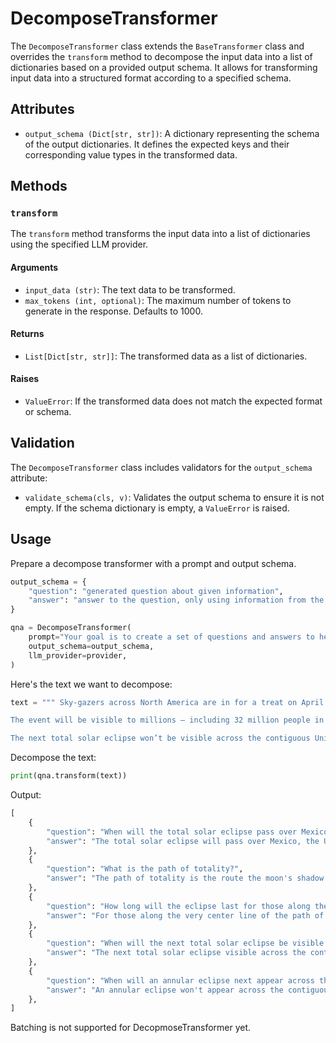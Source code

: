 # DecomposeTransformer

The `DecomposeTransformer` class extends the `BaseTransformer` class and
overrides the `transform` method to decompose the input data into a list of
dictionaries based on a provided output schema. It allows for transforming input
data into a structured format according to a specified schema.

## Attributes

-   `output_schema (Dict[str, str])`: A dictionary representing the schema of
    the output dictionaries. It defines the expected keys and their
    corresponding value types in the transformed data.

## Methods

### `transform`

The `transform` method transforms the input data into a list of dictionaries
using the specified LLM provider.

#### Arguments

-   `input_data (str)`: The text data to be transformed.
-   `max_tokens (int, optional)`: The maximum number of tokens to generate in
    the response. Defaults to 1000.

#### Returns

-   `List[Dict[str, str]]`: The transformed data as a list of dictionaries.

#### Raises

-   `ValueError`: If the transformed data does not match the expected format or
    schema.

## Validation

The `DecomposeTransformer` class includes validators for the `output_schema`
attribute:

-   `validate_schema(cls, v)`: Validates the output schema to ensure it is not
    empty. If the schema dictionary is empty, a `ValueError` is raised.

## Usage

Prepare a decompose transformer with a prompt and output schema.

```python
output_schema = {
    "question": "generated question about given information",
    "answer": "answer to the question, only using information from the given data",
}

qna = DecomposeTransformer(
    prompt="Your goal is to create a set of questions and answers to help a person memorise every single detail of a document.",
    output_schema=output_schema,
    llm_provider=provider,
)
```

Here's the text we want to decompose:

```python
text = """ Sky-gazers across North America are in for a treat on April 8 when a total solar eclipse will pass over Mexico, the United States and Canada.

The event will be visible to millions — including 32 million people in the US alone — who live along the route the moon’s shadow will travel during the eclipse, known as the path of totality. For those in the areas experiencing totality, the moon will appear to completely cover the sun. Those along the very center line of the path will see an eclipse that lasts between 3½ and 4 minutes, according to NASA.

The next total solar eclipse won’t be visible across the contiguous United States again until August 2044. (It’s been nearly seven years since the “Great American Eclipse” of 2017.) And an annular eclipse won’t appear across this part of the world again until 2046."""
```

Decompose the text:

```python
print(qna.transform(text))
```

Output:

```python
[
    {
        "question": "When will the total solar eclipse pass over Mexico, the United States, and Canada?",
        "answer": "The total solar eclipse will pass over Mexico, the United States, and Canada on April 8.",
    },
    {
        "question": "What is the path of totality?",
        "answer": "The path of totality is the route the moon's shadow will travel during the eclipse where the moon will appear to completely cover the sun.",
    },
    {
        "question": "How long will the eclipse last for those along the very center line of the path of totality?",
        "answer": "For those along the very center line of the path of totality, the eclipse will last between 3½ and 4 minutes.",
    },
    {
        "question": "When will the next total solar eclipse be visible across the contiguous United States?",
        "answer": "The next total solar eclipse visible across the contiguous United States will be in August 2044.",
    },
    {
        "question": "When will an annular eclipse next appear across the contiguous United States?",
        "answer": "An annular eclipse won't appear across the contiguous United States again until 2046.",
    },
]
```

Batching is not supported for DecopmoseTransformer yet.
